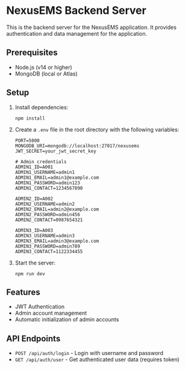 # NexusEMS Backend Server

This is the backend server for the NexusEMS application. It provides authentication and data management for the application.

## Prerequisites

- Node.js (v14 or higher)
- MongoDB (local or Atlas)

## Setup

1. Install dependencies:
   ```
   npm install
   ```

2. Create a `.env` file in the root directory with the following variables:
   ```
   PORT=5000
   MONGODB_URI=mongodb://localhost:27017/nexusems
   JWT_SECRET=your_jwt_secret_key

   # Admin credentials
   ADMIN1_ID=A001
   ADMIN1_USERNAME=admin1
   ADMIN1_EMAIL=admin1@example.com
   ADMIN1_PASSWORD=admin123
   ADMIN1_CONTACT=1234567890

   ADMIN2_ID=A002
   ADMIN2_USERNAME=admin2
   ADMIN2_EMAIL=admin2@example.com
   ADMIN2_PASSWORD=admin456
   ADMIN2_CONTACT=0987654321

   ADMIN3_ID=A003
   ADMIN3_USERNAME=admin3
   ADMIN3_EMAIL=admin3@example.com
   ADMIN3_PASSWORD=admin789
   ADMIN3_CONTACT=1122334455
   ```

3. Start the server:
   ```
   npm run dev
   ```

## Features

- JWT Authentication
- Admin account management
- Automatic initialization of admin accounts

## API Endpoints

- `POST /api/auth/login` - Login with username and password
- `GET /api/auth/user` - Get authenticated user data (requires token) 